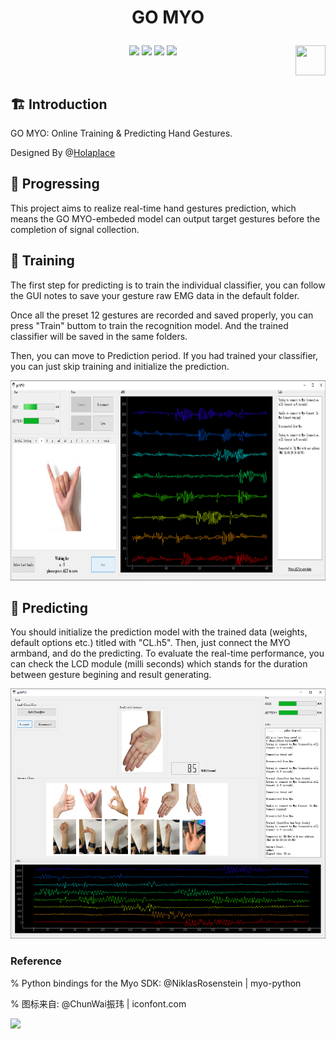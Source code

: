# <p align="center">GO MYO</p>

<p align="center">
      <a href="https://github.com/Holaplace/GO-MYO"><img src="https://img.shields.io/badge/status-updating-brightgreen.svg"></a>
      <a href="https://github.com/python/cpython"><img src="https://img.shields.io/badge/Python-3.6-FF1493.svg"></a>
      <a href="https://github.com/Holaplace/GO-MYO"><img src="https://img.shields.io/github/repo-size/Holaplace/GO-MYO"></a>
      <a href="https://github.com/Holaplace/GO-MYO/stargazers"><img src="https://img.shields.io/github/stars/Holaplace/GO-MYO.svg?logo=github"></a>
      <a href="https://www.python.org/"><img src="https://upload.wikimedia.org/wikipedia/commons/c/c3/Python-logo-notext.svg" align="right" height="48" width="48" ></a>
      
</p>
<br />

## :building_construction: Introduction

GO MYO: Online Training & Predicting Hand Gestures.

Designed By @[Holaplace](https://github.com/Holaplace)
<br />

## :rocket: Progressing
This project aims to realize real-time hand gestures prediction, which means the GO MYO-embeded model can output target gestures before the completion of signal collection.

## :pushpin: Training
The first step for predicting is to train the individual classifier, you can follow the GUI notes to save your gesture raw EMG data in the default folder. 

Once all the preset 12 gestures are recorded and saved properly, you can press "Train" buttom to train the recognition model. And the trained classifier will be saved in the same folders.

Then, you can move to Prediction period. If you had trained your classifier, you can just skip training and initialize the prediction.

<img src="https://github.com/Holaplace/GO-MYO/blob/master/training_png.png" height="320">

## :pencil: Predicting
You should initialize the prediction model with the trained data (weights, default options etc.) titled with "CL.h5". Then, just connect the MYO armband, and do the predicting. To evaluate the real-time performance, you can check the LCD module (milli seconds) which stands for the duration between gesture begining and result generating.

<img src="https://github.com/Holaplace/GO-MYO/blob/master/testing_png.png" height="400">


### Reference

% Python bindings for the Myo SDK: @NiklasRosenstein | myo-python

% 图标来自: @ChunWai振玮 | iconfont.com

![](https://github.com/Holaplace/GO-MYO/blob/master/ba0.gif)
